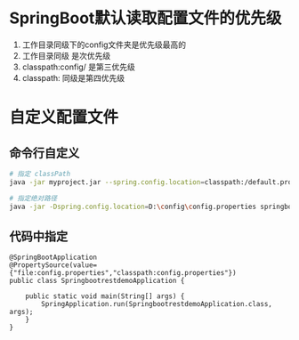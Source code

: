 # SpringBoot默认读取配置文件的优先级

1. 工作目录同级下的config文件夹是优先级最高的
2. 工作目录同级 是次优先级
3. classpath:config/ 是第三优先级
4. classpath: 同级是第四优先级



# 自定义配置文件

## 命令行自定义

```sh
# 指定 classPath
java -jar myproject.jar --spring.config.location=classpath:/default.properties,classpath:/override.properties

# 指定绝对路径
java -jar -Dspring.config.location=D:\config\config.properties springbootrestdemo-0.0.1-SNAPSHOT.jar 
```

## 代码中指定

```
@SpringBootApplication
@PropertySource(value={"file:config.properties","classpath:config.properties"})
public class SpringbootrestdemoApplication {

    public static void main(String[] args) {
        SpringApplication.run(SpringbootrestdemoApplication.class, args);
    }
}
```

